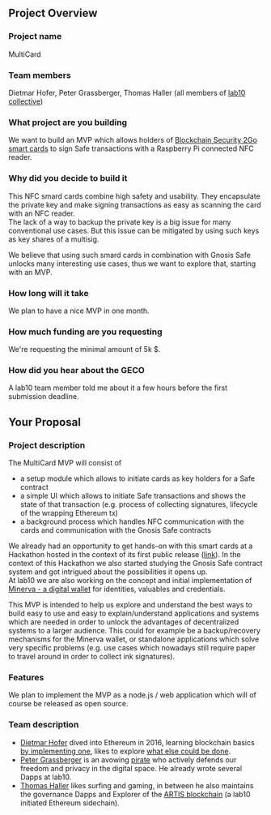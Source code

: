 ## Project Overview

### Project name
MultiCard

### Team members
Dietmar Hofer, Peter Grassberger, Thomas Haller (all members of [lab10 collective](https://lab10.coop))

### What project are you building
We want to build an MVP which allows holders of [Blockchain Security 2Go smart cards](https://github.com/infineon/blockchain) to sign Safe transactions with a Raspberry Pi connected NFC reader.

### Why did you decide to build it 
This NFC smard cards combine high safety and usability. They encapsulate the private key and make signing transactions as easy as scanning the card with an NFC reader.  
The lack of a way to backup the private key is a big issue for many conventional use cases. But this issue can be mitigated by using such keys as key shares of a multisig.  

We believe that using such smard cards in combination with Gnosis Safe unlocks many interesting use cases, thus we want to explore that, starting with an MVP.

### How long will it take 
We plan to have a nice MVP in one month.

### How much funding are you requesting  
We're requesting the minimal amount of 5k $.

### How did you hear about the GECO
A lab10 team member told me about it a few hours before the first submission deadline.

## Your Proposal 
### Project description
The MultiCard MVP will consist of 
* a setup module which allows to initiate cards as key holders for a Safe contract
* a simple UI which allows to initiate Safe transactions and shows the state of that transaction (e.g. process of collecting signatures, lifecycle of the wrapping Ethereum tx)
* a background process which handles NFC communication with the cards and communication with the Gnosis Safe contracts

We already had an opportunity to get hands-on with this smart cards at a Hackathon hosted in the context of its first public release ([link](https://letscluster.com/infineon-hackathon/)). In the context of this Hackathon we also started studying the Gnosis Safe contract system and got intrigued about the possibilities it opens up.  
At lab10 we are also working on the concept and initial implementation of [Minerva - a digital wallet](https://lab10.coop/en/projects/minerva) for identities, valuables and credentials.  

This MVP is intended to help us explore and understand the best ways to build easy to use and easy to explain/understand applications and systems which are needed in order to unlock the advantages of decentralized systems to a larger audience. This could for example be a backup/recovery mechanisms for the Minerva wallet, or standalone applications which solve very specific problems (e.g. use cases which nowadays still require paper to travel around in order to collect ink signatures).

### Features
We plan to implement the MVP as a node.js / web application which will of course be released as open source.

### Team description
* [Dietmar Hofer](https://github.com/d10r) dived into Ethereum in 2016, learning blockchain basics [by implementing one](https://github.com/d10r/l10chain), likes to explore [what else could be done](https://github.com/lab10-coop/streem-poc).
* [Peter Grassberger](https://github.com/PeterTheOne) is an avowing [pirate](https://www.piratenpartei.at/) who actively defends our freedom and privacy in the digital space. He already wrote several Dapps at lab10.  
* [Thomas Haller](https://github.com/SurfingNerd) likes surfing and gaming, in between he also maintains the governance Dapps and Explorer of the [ARTIS blockchain](https://artis.eco) (a lab10 initiated Ethereum sidechain).
